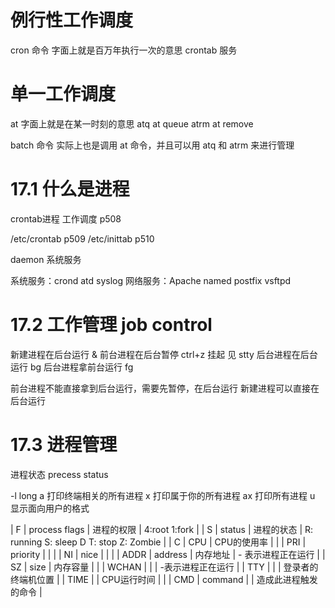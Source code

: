 # 例行性工作调度

cron 命令 字面上就是百万年执行一次的意思
crontab 服务

# 单一工作调度

at 字面上就是在某一时刻的意思
atq   at queue
atrm at remove

batch 命令 实际上也是调用 at 命令，并且可以用 atq 和 atrm 来进行管理


# 17.1 什么是进程

crontab进程 工作调度 p508

/etc/crontab p509
/etc/inittab p510

daemon 系统服务

系统服务：crond atd syslog
网络服务：Apache named postfix vsftpd

# 17.2 工作管理 job control

新建进程在后台运行 &
前台进程在后台暂停 ctrl+z 挂起 见 stty
后台进程在后台运行 bg
后台进程拿前台运行 fg

前台进程不能直接拿到后台运行，需要先暂停，在后台运行
新建进程可以直接在后台运行

# 17.3 进程管理

进程状态 precess status

-l long
a 打印终端相关的所有进程
x 打印属于你的所有进程
ax 打印所有进程
u 显示面向用户的格式

| F     | process flags | 进程的权限  | 4:root 1:fork |
| S     | status        | 进程的状态  | R: running S: sleep D T: stop Z: Zombie |
| C     | CPU           | CPU的使用率 | |
| PRI   | priority      |            | |
| NI    | nice          |            | |
| ADDR  | address       | 内存地址    | - 表示进程正在运行 |
| SZ    | size          | 内存容量    | |
| WCHAN |               |            | -表示进程正在运行 |
| TTY   |               |            | 登录者的终端机位置 |
| TIME  |               | CPU运行时间 | |
| CMD   | command       |            | 造成此进程触发的命令 |
